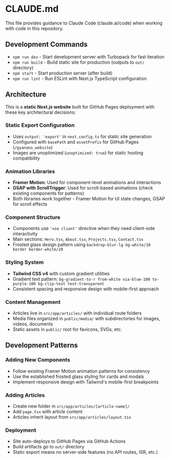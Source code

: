 # CLAUDE.md

This file provides guidance to Claude Code (claude.ai/code) when working with code in this repository.

## Development Commands

- `npm run dev` - Start development server with Turbopack for fast iteration
- `npm run build` - Build static site for production (outputs to `out/` directory)
- `npm start` - Start production server (after build)
- `npm run lint` - Run ESLint with Next.js TypeScript configuration

## Architecture

This is a **static Next.js website** built for GitHub Pages deployment with these key architectural decisions:

### Static Export Configuration
- Uses `output: 'export'` in `next.config.ts` for static site generation
- Configured with `basePath` and `assetPrefix` for GitHub Pages (`/gyanano_website`)
- Images are unoptimized (`unoptimized: true`) for static hosting compatibility

### Animation Libraries
- **Framer Motion**: Used for component-level animations and interactions
- **GSAP with ScrollTrigger**: Used for scroll-based animations (check existing components for patterns)
- Both libraries work together - Framer Motion for UI state changes, GSAP for scroll effects

### Component Structure
- Components use `'use client'` directive when they need client-side interactivity
- Main sections: `Hero.tsx`, `About.tsx`, `Projects.tsx`, `Contact.tsx`
- Frosted glass design pattern using `backdrop-blur-lg bg-white/10 border border-white/20`

### Styling System
- **Tailwind CSS v4** with custom gradient utilities
- Gradient text pattern: `bg-gradient-to-r from-white via-blue-100 to-purple-100 bg-clip-text text-transparent`
- Consistent spacing and responsive design with mobile-first approach

### Content Management
- Articles live in `src/app/articles/` with individual route folders
- Media files organized in `public/media/` with subdirectories for images, videos, documents
- Static assets in `public/` root for favicons, SVGs, etc.

## Development Patterns

### Adding New Components
- Follow existing Framer Motion animation patterns for consistency
- Use the established frosted glass styling for cards and modals
- Implement responsive design with Tailwind's mobile-first breakpoints

### Adding Articles
- Create new folder in `src/app/articles/[article-name]/`
- Add `page.tsx` with article content
- Articles inherit layout from `src/app/articles/layout.tsx`

### Deployment
- Site auto-deploys to GitHub Pages via GitHub Actions
- Build artifacts go to `out/` directory
- Static export means no server-side features (no API routes, ISR, etc.)